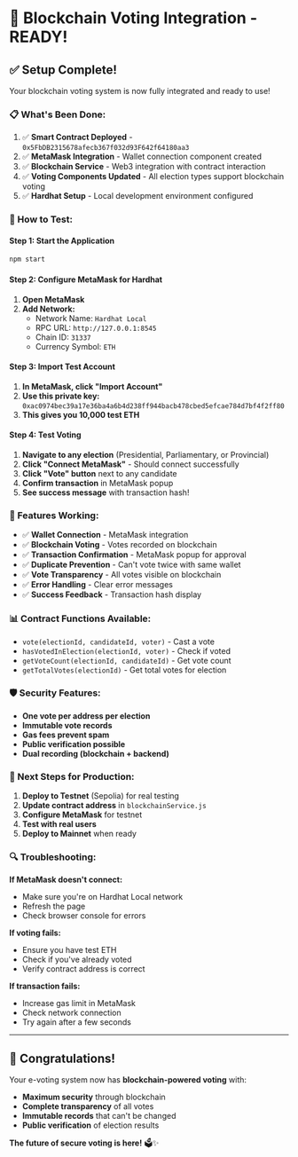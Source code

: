 # 🎉 Blockchain Voting Integration - READY!

## ✅ **Setup Complete!**

Your blockchain voting system is now fully integrated and ready to use!

### **📋 What's Been Done:**

1. ✅ **Smart Contract Deployed** - `0x5FbDB2315678afecb367f032d93F642f64180aa3`
2. ✅ **MetaMask Integration** - Wallet connection component created
3. ✅ **Blockchain Service** - Web3 integration with contract interaction
4. ✅ **Voting Components Updated** - All election types support blockchain voting
5. ✅ **Hardhat Setup** - Local development environment configured

### **🚀 How to Test:**

#### **Step 1: Start the Application**
```bash
npm start
```

#### **Step 2: Configure MetaMask for Hardhat**
1. **Open MetaMask**
2. **Add Network:**
   - Network Name: `Hardhat Local`
   - RPC URL: `http://127.0.0.1:8545`
   - Chain ID: `31337`
   - Currency Symbol: `ETH`

#### **Step 3: Import Test Account**
1. **In MetaMask, click "Import Account"**
2. **Use this private key:** `0xac0974bec39a17e36ba4a6b4d238ff944bacb478cbed5efcae784d7bf4f2ff80`
3. **This gives you 10,000 test ETH**

#### **Step 4: Test Voting**
1. **Navigate to any election** (Presidential, Parliamentary, or Provincial)
2. **Click "Connect MetaMask"** - Should connect successfully
3. **Click "Vote" button** next to any candidate
4. **Confirm transaction** in MetaMask popup
5. **See success message** with transaction hash!

### **🔧 Features Working:**

- ✅ **Wallet Connection** - MetaMask integration
- ✅ **Blockchain Voting** - Votes recorded on blockchain
- ✅ **Transaction Confirmation** - MetaMask popup for approval
- ✅ **Duplicate Prevention** - Can't vote twice with same wallet
- ✅ **Vote Transparency** - All votes visible on blockchain
- ✅ **Error Handling** - Clear error messages
- ✅ **Success Feedback** - Transaction hash display

### **📊 Contract Functions Available:**

- `vote(electionId, candidateId, voter)` - Cast a vote
- `hasVotedInElection(electionId, voter)` - Check if voted
- `getVoteCount(electionId, candidateId)` - Get vote count
- `getTotalVotes(electionId)` - Get total votes for election

### **🛡️ Security Features:**

- **One vote per address per election**
- **Immutable vote records**
- **Gas fees prevent spam**
- **Public verification possible**
- **Dual recording (blockchain + backend)**

### **🎯 Next Steps for Production:**

1. **Deploy to Testnet** (Sepolia) for real testing
2. **Update contract address** in `blockchainService.js`
3. **Configure MetaMask** for testnet
4. **Test with real users**
5. **Deploy to Mainnet** when ready

### **🔍 Troubleshooting:**

**If MetaMask doesn't connect:**
- Make sure you're on Hardhat Local network
- Refresh the page
- Check browser console for errors

**If voting fails:**
- Ensure you have test ETH
- Check if you've already voted
- Verify contract address is correct

**If transaction fails:**
- Increase gas limit in MetaMask
- Check network connection
- Try again after a few seconds

---

## 🎉 **Congratulations!**

Your e-voting system now has **blockchain-powered voting** with:
- **Maximum security** through blockchain
- **Complete transparency** of all votes
- **Immutable records** that can't be changed
- **Public verification** of election results

**The future of secure voting is here!** 🗳️✨







